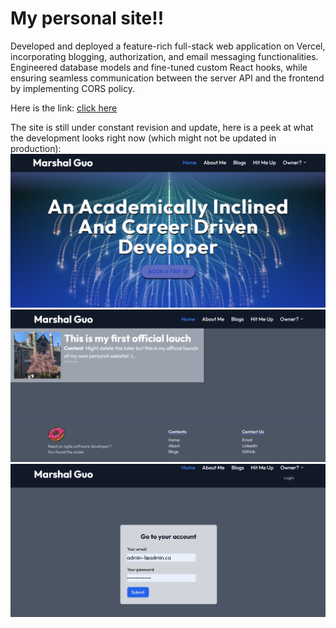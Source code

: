 # My personal site!!

Developed and deployed a feature-rich full-stack web application on Vercel, incorporating blogging, authorization, and email messaging functionalities. Engineered database models and fine-tuned custom React hooks, while ensuring seamless communication between the server API and the frontend by implementing CORS policy.

Here is the link: [click here](https://marshal-guo.vercel.app/)

The site is still under constant revision and update, here is a peek at what the development looks right now (which might not be updated in production):
![homepage](/assets/homepage.png)
![homepage](/assets/blogpage.png)
![homepage](/assets/loginpage.png)